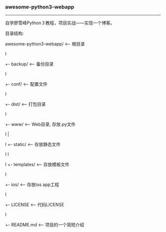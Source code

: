 ### awesome-python3-webapp

---

自学廖雪峰Python３教程，项目实战——实现一个博客。

目录结构:

awesome-python3-webapp/  <-- 根目录

I

+- backup/               <-- 备份目录

I

+- conf/                 <-- 配置文件

I

+- dist/                 <-- 打包目录

I

+- www/                  <-- Web目录, 存放.py文件

I    |

I  +- static/            <-- 存放静态文件

I    I

I  +- templates/         <-- 存放模板文件

I

+- ios/                  <-- 存放ios app工程

I

+- LICENSE               <-- 代码LICENSE

I

+- README.md             <-- 项目的一个简短介绍

